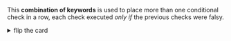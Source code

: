 This **combination of keywords** is used to place more than one conditional check in a row, each check executed _only if_ the previous checks were falsy.

<details>
<summary>flip the card</summary>
<br>

# `else if`

```js
'use strict';

let userInput = prompt('enter something');

if (userInput === null) {
  alert('canceler!');
} else if (userInput === '') {
  alert('that is nothing');
} else {
  alert('perfect!');
}

alert('your input: ' + userInput);
```

</details>
